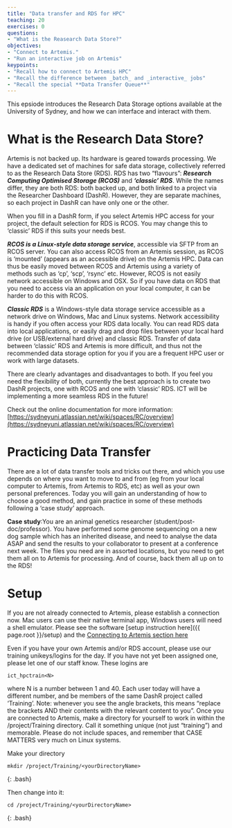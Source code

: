 ```yaml
---
title: "Data transfer and RDS for HPC"
teaching: 20
exercises: 0
questions:
- "What is the Reasearch Data Store?"
objectives:
- "Connect to Artemis."
- "Run an interactive job on Artemis"
keypoints:
- "Recall how to connect to Artemis HPC"
- "Recall the difference between _batch_ and _interactive_ jobs"
- "Recall the special **Data Transfer Queue**"
---
```

This epsiode introduces the Research Data Storage options available at the University of Sydney, and how we can interface and interact with them.


# What is the Research Data Store?

Artemis is not backed up. Its hardware is geared towards processing. We have a dedicated set of machines for safe data storage, collectively referred to as the Research Data Store (RDS). RDS has two “flavours”: ***Research Computing Optimised Storage (RCOS)*** and ***‘classic’ RDS***. While the names differ, they are both RDS: both backed up, and both linked to a project via the Researcher Dashboard (DashR). However, they are separate machines, so each project in DashR can have only one or the other. 

When you fill in a DashR form, if you select Artemis HPC access for your project, the default selection for RDS is RCOS. You may change this to ‘classic’ RDS if this suits your needs best. 

***RCOS is a Linux-style data storage service***, accessible via SFTP from an RCOS server. You can also access RCOS from an Artemis session, as RCOS is ‘mounted’ (appears as an accessible drive) on the Artemis HPC. Data can thus be easily moved between RCOS and Artemis using a variety of methods such as ‘cp’, ‘scp’, ‘rsync’ etc. However, RCOS is not easily network accessible on Windows and OSX. So if you have data on RDS that you need to access via an application on your local computer, it can be harder to do this with RCOS. 

***Classic RDS*** is a Windows-style data storage service accessible as a network drive on Windows, Mac and Linux systems. Network accessibility is handy if you often access your RDS data locally. You can read RDS data into local applications, or easily drag and drop files between your local hard drive (or USB/external hard drive) and classic RDS. Transfer of data between ‘classic’ RDS and Artemis is more difficult, and thus not the recommended data storage option for you if you are a frequent HPC user or work with large datasets.

There are clearly advantages and disadvantages to both. If you feel you need the flexibility of both, currently the best approach is to create two DashR projects, one with RCOS and one with ‘classic’ RDS. ICT will be implementing a more seamless RDS in the future!

Check out the online documentation for more information:
[https://sydneyuni.atlassian.net/wiki/spaces/RC/overview](https://sydneyuni.atlassian.net/wiki/spaces/RC/overview)


# Practicing Data Transfer

There are a lot of data transfer tools and tricks out there, and which you use depends on where you want to move to and from (eg from your local computer to Artemis, from Artemis to RDS, etc) as well as your own personal preferences. Today you will gain an understanding of how to choose a good method, and gain practice in some of these methods following a ‘case study’ approach. 

**Case study**:You are an animal genetics researcher (student/post-doc/professor). You have performed some genome sequencing on a new dog sample which has an inherited disease, and need to analyse the data ASAP and send the results to your collaborator to present at a conference next week. The files you need are in assorted locations, but you need to get them all on to Artemis for processing. And of course, back them all up on to the RDS!


# Setup

If you are not already connected to Artemis, please establish a connection now. Mac users can use their native terminal app, Windows users will need a shell emulator. Please see the software [setup instruction here]({{ page.root }}/setup) and the [Connecting to Artemis section here](https://sydney-informatics-hub.github.io/training.artemis.introhpc/01-intro/index.html)

Even if you have your own Artemis and/or RDS account, please use our training unikeys/logins for the day. If you have not yet been assigned one, please let one of our staff know. These logins are

```
ict_hpctrain<N>
```

where N is a number between 1 and 40. Each user today will have a different number, and be members of the same DashR project called ‘Training’. Note: whenever you see the angle brackets, this means “replace the brackets AND their contents with the relevant content to you”. Once you are connected to Artemis, make a directory for yourself to work in within the /project/Training directory. Call it something unique (not just “training”) and memorable. Please do not include spaces, and remember that CASE MATTERS very much on Linux systems. 

Make your directory

~~~
mkdir /project/Training/<yourDirectoryName>
~~~
{: .bash}

Then change into it:

~~~
cd /project/Training/<yourDirectoryName> 
~~~
{: .bash}

<br>

